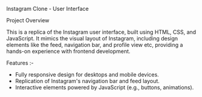 Instagram Clone - User Interface

Project Overview

This is a replica of the Instagram user interface, built using HTML, CSS, and JavaScript. It mimics the visual layout of Instagram, including design elements like the feed, navigation bar, and profile view etc, providing a hands-on experience with frontend development.

Features :-

* Fully responsive design for desktops and mobile devices.
* Replication of Instagram's navigation bar and feed layout.
* Interactive elements powered by JavaScript (e.g., buttons, animations).
